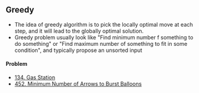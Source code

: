 ## Greedy

- The idea of greedy algorithm is to pick the locally optimal move at each step, and it will lead to the globally 
  optimal solution.
- Greedy problem usually look like "Find minimum number f something to do something" or "Find maximum number of 
  something to fit in some condition", and typically propose an unsorted input

#### Problem

- [134. Gas Station](https://leetcode.com/problems/gas-station/)
- [452. Minimum Number of Arrows to Burst Balloons](https://leetcode.com/problems/minimum-number-of-arrows-to-burst-balloons/)
